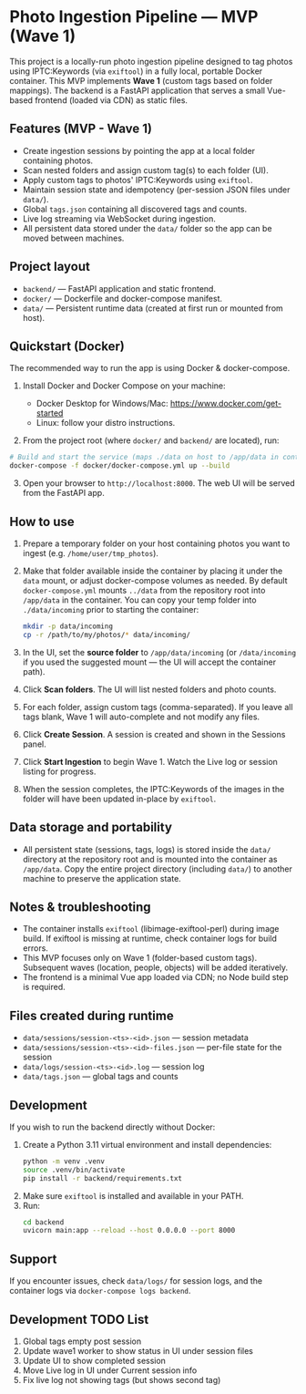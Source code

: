# Photo Ingestion Pipeline — MVP (Wave 1)

This project is a locally-run photo ingestion pipeline designed to tag photos using IPTC:Keywords (via `exiftool`) in a fully local, portable Docker container. This MVP implements **Wave 1** (custom tags based on folder mappings). The backend is a FastAPI application that serves a small Vue-based frontend (loaded via CDN) as static files.

## Features (MVP - Wave 1)
- Create ingestion sessions by pointing the app at a local folder containing photos.
- Scan nested folders and assign custom tag(s) to each folder (UI).
- Apply custom tags to photos' IPTC:Keywords using `exiftool`.
- Maintain session state and idempotency (per-session JSON files under `data/`).
- Global `tags.json` containing all discovered tags and counts.
- Live log streaming via WebSocket during ingestion.
- All persistent data stored under the `data/` folder so the app can be moved between machines.

## Project layout
- `backend/` — FastAPI application and static frontend.
- `docker/` — Dockerfile and docker-compose manifest.
- `data/` — Persistent runtime data (created at first run or mounted from host).

## Quickstart (Docker)
The recommended way to run the app is using Docker & docker-compose.

1. Install Docker and Docker Compose on your machine:
   - Docker Desktop for Windows/Mac: https://www.docker.com/get-started
   - Linux: follow your distro instructions.

2. From the project root (where `docker/` and `backend/` are located), run:

```bash
# Build and start the service (maps ./data on host to /app/data in container)
docker-compose -f docker/docker-compose.yml up --build
```

3. Open your browser to `http://localhost:8000`. The web UI will be served from the FastAPI app.

## How to use
1. Prepare a temporary folder on your host containing photos you want to ingest (e.g. `/home/user/tmp_photos`).
2. Make that folder available inside the container by placing it under the `data` mount, or adjust docker-compose volumes as needed. By default `docker-compose.yml` mounts `../data` from the repository root into `/app/data` in the container. You can copy your temp folder into `./data/incoming` prior to starting the container:

   ```bash
   mkdir -p data/incoming
   cp -r /path/to/my/photos/* data/incoming/
   ```

3. In the UI, set the **source folder** to `/app/data/incoming` (or `/data/incoming` if you used the suggested mount — the UI will accept the container path).
4. Click **Scan folders**. The UI will list nested folders and photo counts.
5. For each folder, assign custom tags (comma-separated). If you leave all tags blank, Wave 1 will auto-complete and not modify any files.
6. Click **Create Session**. A session is created and shown in the Sessions panel.
7. Click **Start Ingestion** to begin Wave 1. Watch the Live log or session listing for progress.
8. When the session completes, the IPTC:Keywords of the images in the folder will have been updated in-place by `exiftool`.

## Data storage and portability
- All persistent state (sessions, tags, logs) is stored inside the `data/` directory at the repository root and is mounted into the container as `/app/data`. Copy the entire project directory (including `data/`) to another machine to preserve the application state.

## Notes & troubleshooting
- The container installs `exiftool` (libimage-exiftool-perl) during image build. If exiftool is missing at runtime, check container logs for build errors.
- This MVP focuses only on Wave 1 (folder-based custom tags). Subsequent waves (location, people, objects) will be added iteratively.
- The frontend is a minimal Vue app loaded via CDN; no Node build step is required.

## Files created during runtime
- `data/sessions/session-<ts>-<id>.json` — session metadata
- `data/sessions/session-<ts>-<id>-files.json` — per-file state for the session
- `data/logs/session-<ts>-<id>.log` — session log
- `data/tags.json` — global tags and counts

## Development
If you wish to run the backend directly without Docker:

1. Create a Python 3.11 virtual environment and install dependencies:
   ```bash
   python -m venv .venv
   source .venv/bin/activate
   pip install -r backend/requirements.txt
   ```
2. Make sure `exiftool` is installed and available in your PATH.
3. Run:
   ```bash
   cd backend
   uvicorn main:app --reload --host 0.0.0.0 --port 8000
   ```

## Support
If you encounter issues, check `data/logs/` for session logs, and the container logs via `docker-compose logs backend`.

## Development TODO List

1. Global tags empty post session
2. Update wave1 worker to show status in UI under session files
3. Update UI to show completed session
4. Move Live log in UI under Current session info
5. Fix live log not showing tags (but shows second tag)

